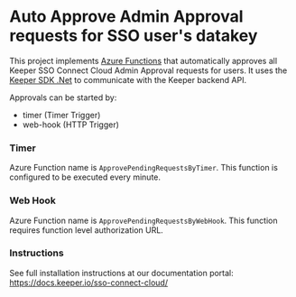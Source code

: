 # Auto Approve Admin Approval requests for SSO user's datakey 

This project implements [Azure Functions](https://azure.microsoft.com/en-us/services/functions/) that automatically approves all Keeper SSO Connect Cloud Admin Approval requests for users. It uses the [Keeper SDK .Net](https://github.com/Keeper-Security/keeper-sdk-dotnet-private) to communicate with the Keeper backend API.

Approvals can be started by:

 * timer (Timer Trigger)
 * web-hook  (HTTP Trigger)

### Timer
Azure Function name is `ApprovePendingRequestsByTimer`. This function is configured to be executed every minute.

### Web Hook
 Azure Function name is `ApprovePendingRequestsByWebHook`. This function requires function level authorization URL.

### Instructions
See full installation instructions at our documentation portal:
https://docs.keeper.io/sso-connect-cloud/
